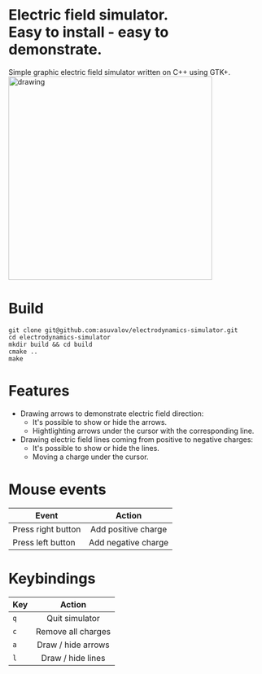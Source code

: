 # Electric field simulator.<br />Easy to install - easy to demonstrate.
Simple graphic electric field simulator written on C++ using GTK+.
<br />
<img src="https://github.com/asuvalov/electrodynamics-simulator/blob/master/.screenshots/highlight_arrow.png" alt="drawing" width="400"/>

# Build
```
git clone git@github.com:asuvalov/electrodynamics-simulator.git
cd electrodynamics-simulator
mkdir build && cd build
cmake ..
make
```

# Features
* Drawing arrows to demonstrate electric field direction:
    * It's possible to show or hide the arrows.
    * Hightlighting arrows under the cursor with the corresponding line.
* Drawing electric field lines coming from positive to negative charges:
    * It's possible to show or hide the lines.
    * Moving a charge under the cursor.

# Mouse events
| Event        | Action           |
| ------------- |:-------------:|
| Press right button | Add positive charge|
| Press left button | Add negative charge|

# Keybindings
| Key        | Action           |
| ------------- |:-------------:|
| `q`      | Quit simulator |
| `c`      | Remove all charges |
| `a`      | Draw / hide arrows |
| `l`      | Draw / hide lines |

